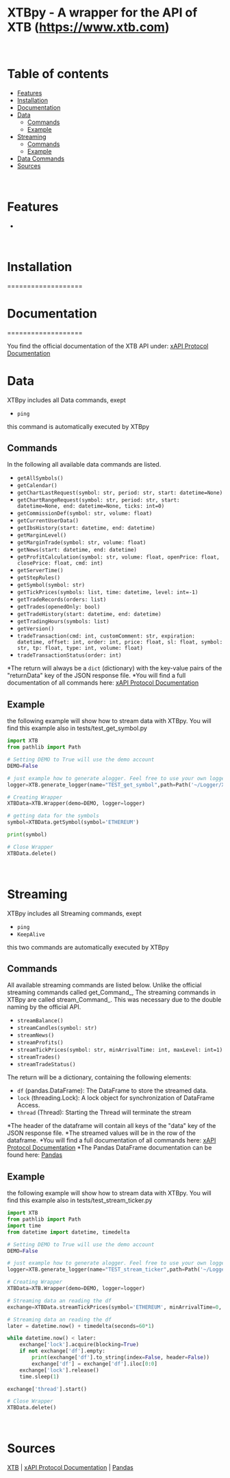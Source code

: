 XTBpy - A wrapper for the API of XTB (https://www.xtb.com)
=================

<br/>

# **Table of contents**

<!--ts-->
* [Features](#features)
* [Installation](#installation)
* [Documentation](#documentation)
* [Data](#data)
    * [Commands](#commands_data)
    * [Example](#example_data)
* [Streaming](#streaming)
     * [Commands](#commands-stream)
     * [Example](#example-stream)
* [Data Commands](#data_commands)
* [Sources](#sources)
<!--te-->

<br/>

# **Features**

* 


<br/>

# **Installation**
===================
<br/>

# **Documentation**
===================

You find the official documentation of the XTB API under: [xAPI Protocol Documentation](http://developers.xstore.pro/documentation/) 

# **Data**

XTBpy includes all Data commands, exept
* ```ping```
</n>
this command is automatically executed by XTBpy

## **Commands**

In the following all available data commands are listed.

* ```getAllSymbols()```
* ```getCalendar()```
* ```getChartLastRequest(symbol: str, period: str, start: datetime=None)```
* ```getChartRangeRequest(symbol: str, period: str, start: datetime=None, end: datetime=None, ticks: int=0)```
* ```getCommissionDef(symbol: str, volume: float)```
* ```getCurrentUserData()```
* ```getIbsHistory(start: datetime, end: datetime)```
* ```getMarginLevel()```
* ```getMarginTrade(symbol: str, volume: float)```
* ```getNews(start: datetime, end: datetime)```
* ```getProfitCalculation(symbol: str, volume: float, openPrice: float, closePrice: float, cmd: int)```
* ```getServerTime()```
* ```getStepRules()```
* ```getSymbol(symbol: str)```
* ```getTickPrices(symbols: list, time: datetime, level: int=-1)```
* ```getTradeRecords(orders: list)```
* ```getTrades(openedOnly: bool)```
* ```getTradeHistory(start: datetime, end: datetime)```
* ```getTradingHours(symbols: list)```
* ```getVersion()```
* ```tradeTransaction(cmd: int, customComment: str, expiration: datetime, offset: int, order: int, price: float, sl: float, symbol: str, tp: float, type: int, volume: float)```
* ```tradeTransactionStatus(order: int)```

*The return will always be a ```dict``` (dictionary) with the key-value pairs of the "returnData" key of the JSON response file.
*You will find a full documentation of all commands here: [xAPI Protocol Documentation](http://developers.xstore.pro/documentation/)

Example
-------
the following example will show how to stream data with XTBpy.
You will find this example also in tests/test_get_symbol.py

```python
import XTB
from pathlib import Path

# Setting DEMO to True will use the demo account
DEMO=False

# just example how to generate alogger. Feel free to use your own logger
logger=XTB.generate_logger(name="TEST_get_symbol",path=Path('~/Logger/XTBpy').expanduser())

# Creating Wrapper
XTBData=XTB.Wrapper(demo=DEMO, logger=logger)

# getting data for the symbols
symbol=XTBData.getSymbol(symbol='ETHEREUM')

print(symbol)

# Close Wrapper
XTBData.delete()
```
<br/>

# **Streaming**

XTBpy includes all Streaming commands, exept
* ```ping```
* ```KeepAlive```
</n>
this two commands are automatically executed by XTBpy

Commands
--------
All available streaming commands are listed below.
Unlike the official streaming commands called get_Command_,
The streaming commands in XTBpy are called stream_Command_.
This was necessary due to the double naming by the official API.

* ```streamBalance()```
* ```streamCandles(symbol: str)```
* ```streamNews()```
* ```streamProfits()```
* ```streamTickPrices(symbol: str, minArrivalTime: int, maxLevel: int=1)```
* ```streamTrades()```
* ```streamTradeStatus()```

The return will be a dictionary, containing the following elements:
   * ```df``` (pandas.DataFrame): The DataFrame to store the streamed data.
   * ```lock``` (threading.Lock): A lock object for synchronization of DataFrame Access.
   * ```thread``` (Thread): Starting the Thread will terminate the stream

*The header of the dataframe will contain all keys of the "data" key of the JSON response file.
*The streamed values will be in the row of the dataframe.
*You will find a full documentation of all commands here: [xAPI Protocol Documentation](http://developers.xstore.pro/documentation/)
*The Pandas DataFrame documentation can be found here: [Pandas](https://pandas.pydata.org/) 

Example
-------
the following example will show how to stream data with XTBpy.
You will find this example also in tests/test_stream_ticker.py

```python
import XTB
from pathlib import Path
import time
from datetime import datetime, timedelta

# Setting DEMO to True will use the demo account
DEMO=False

# just example how to generate alogger. Feel free to use your own logger
logger=XTB.generate_logger(name="TEST_stream_ticker",path=Path('~/Logger/XTBpy').expanduser())

# Creating Wrapper
XTBData=XTB.Wrapper(demo=DEMO, logger=logger)

# Streaming data an reading the df
exchange=XTBData.streamTickPrices(symbol='ETHEREUM', minArrivalTime=0, maxLevel=1)

# Streaming data an reading the df
later = datetime.now() + timedelta(seconds=60*1)

while datetime.now() < later:
    exchange['lock'].acquire(blocking=True)
    if not exchange['df'].empty:
        print(exchange['df'].to_string(index=False, header=False))
        exchange['df'] = exchange['df'].iloc[0:0]
    exchange['lock'].release()
    time.sleep(1)

exchange['thread'].start()

# Close Wrapper
XTBData.delete()

```

<br/>

# **Sources**
[XTB](https://www.xtb.com/) | [xAPI Protocol Documentation](http://developers.xstore.pro/documentation/) | [Pandas](https://pandas.pydata.org/) 

<br/>
